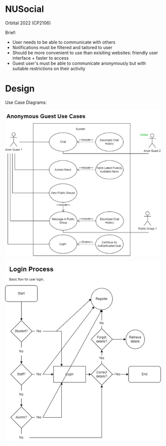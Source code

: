 # NUSocial

Orbital 2022 (CP2106)

Brief:

- User needs to be able to communicate with others
- Notifications must be filtered and tailored to user 
- Should be more convenient to use than exisiting websites: friendly user interface + faster to access 
- Guest user's must be able to communicate anonymously but with suitable restrictions on their activity

# Design

Use Case Diagrams:

![UseCaseGuest](https://github.com/hhchinh2002/NUSocial/blob/readme-updates/readmeFiles/Use%20Case%20Guest.jpg)


![LoginProcess](https://github.com/hhchinh2002/NUSocial/blob/readme-updates/readmeFiles/Before%20Login%20webpage%20flow.jpg?raw=true)






